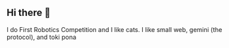## Hi there 👋

I do First Robotics Competition and I like cats.
I like small web, gemini (the protocol), and toki pona
